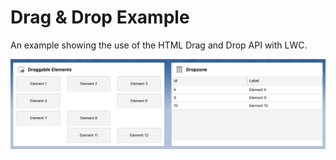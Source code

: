 # Drag & Drop Example

An example showing the use of the HTML Drag and Drop API with LWC.

<img src="../../../../../images/drag-and-drop.png" alt="drag-and-drop" width="800"/>
